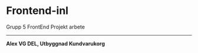 # Frontend-inl

Grupp 5 FrontEnd Projekt arbete

<hr />
<strong>Alex VG DEL, Utbyggnad Kundvarukorg</strong>
